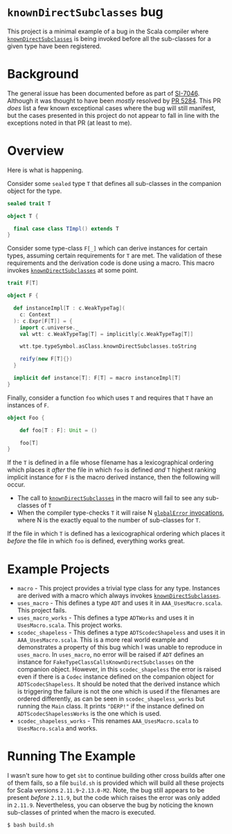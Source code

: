 # `knownDirectSubclasses` bug #

This project is a minimal example of a bug in the Scala compiler where [`knownDirectSubclasses`][knownDirectSubclasses] is being invoked before all the sub-classes for a given type have been registered.

# Background #

The general issue has been documented before as part of [SI-7046][SI-7046]. Although it was thought to have been _mostly_ resolved by [PR 5284][PR-5284]. This PR _does_ list a few known exceptional cases where the bug will still manifest, but the cases presented in this project do not appear to fall in line with the exceptions noted in that PR (at least to me).

# Overview #

Here is what is happening.

Consider some `sealed` type `T` that defines all sub-classes in the companion object for the type.

```scala
sealed trait T

object T {

  final case class TImpl() extends T
}
```

Consider some type-class `F[_]` which can derive instances for certain types, assuming certain requirements for `T` are met. The validation of these requirements and the derivation code is done using a macro. This macro invokes [`knownDirectSubclasses`][knownDirectSubclasses] at some point.

```scala
trait F[T]

object F {

  def instanceImpl[T : c.WeakTypeTag](
    c: Context
  ): c.Expr[F[T]] = {
    import c.universe._
    val wtt: c.WeakTypeTag[T] = implicitly[c.WeakTypeTag[T]]

    wtt.tpe.typeSymbol.asClass.knownDirectSubclasses.toString

    reify(new F[T]{})
  }

  implicit def instance[T]: F[T] = macro instanceImpl[T]
}
```

Finally, consider a function `foo` which uses `T` and requires that `T` have an instances of `F`.

```scala
object Foo {

    def foo[T : F]: Unit = ()

    foo[T]
}
```

If the `T` is defined in a file whose filename has a lexicographical ordering which places it _after_ the file in which `foo` is defined _and_ `T` highest ranking implicit instance for `F` is the macro derived instance, then the following will occur.

* The call to [`knownDirectSubclasses`][knownDirectSubclasses] in the macro will fail to see any sub-classes of `T`
* When the compiler type-checks `T` it will raise N [`globalError` invocations][globalError], where N is the exactly equal to the number of sub-classes for `T`.

If the file in which `T` is defined has a lexicographical ordering which places it _before_ the file in which `foo` is defined, everything works great.

# Example Projects #

* `macro` - This project provides a trivial type class for any type. Instances are derived with a macro which always invokes [`knownDirectSubclasses`][knownDirectSubclasses].
* `uses_macro` - This defines a type `ADT` and uses it in `AAA_UsesMacro.scala`. This project fails.
* `uses_macro_works` - This defines a type `ADTWorks` and uses it in `UsesMacro.scala`. This project works.
* `scodec_shapeless` - This defines a type `ADTScodecShapeless` and uses it in `AAA_UsesMacro.scala`. This is a more real world example and demonstrates a property of this bug which I was unable to reproduce in `uses_macro`. In `uses_macro`, no error will be raised if `ADT` defines an instance for `FakeTypeClassCallsKnownDirectSubclasses` on the companion object. However, in this `scodec_shapeless` the error is raised even if there is a `Codec` instance defined on the companion object for `ADTScodecShapeless`. It should be noted that the derived instance which is triggering the failure is not the one which is used if the filenames are ordered differently, as can be seen in `scodec_shapeless_works` but running the `Main` class. It prints `"DERP!"` if the instance defined on `ADTScodecShapelessWorks` is the one which is used.
* `scodec_shapeless_works` - This renames `AAA_UsesMacro.scala` to `UsesMacro.scala` and works.

# Running The Example #

I wasn't sure how to get `sbt` to continue building other cross builds after one of them fails, so a file `build.sh` is provided which will build all these projects for Scala versions `2.11.9`-`2.13.0-M2`. Note, the bug still appears to be present _before_ `2.11.9`, but the code which raises the error was only added in `2.11.9`. Nevertheless, you can observe the bug by noticing the known sub-classes of printed when the macro is executed.

```bash
$ bash build.sh
```

[knownDirectSubclasses]: https://github.com/scala/scala/blob/v2.12.3/src/reflect/scala/reflect/internal/Symbols.scala#L126 "knownDirectSubclasses"

[SI-7046]: https://issues.scala-lang.org/browse/SI-7046 "SI-7046"

[PR-5284]: https://github.com/scala/scala/pull/5284 "Scala PR 5284"

[globalError]: https://github.com/scala/scala/blob/v2.12.3/src/reflect/scala/reflect/internal/Symbols.scala#L3371 "globalError"
